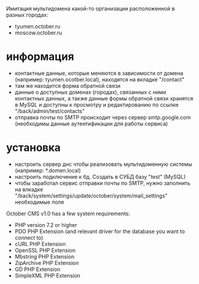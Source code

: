 Имитация мультидомена какой-то организации расположенной в разных городах:
* tyumen.october.ru
* moscow.october.ru

# информация
* контактные данные, которые меняются в зависимости от домена (например: tyumen.ocotber.local), находятся на вкладке "/contact"
* там же находится форма обратной связи
* данные о доступных доменах (городах), связанных с ними контактных данных, а также данные формы обратной связи хранятся в MySQL и доступны к просмотру и редактированию по ссылке "/back/admin/test/contacts"
* отправка почты по SMTP происходит через сервер smtp.google.com (необходимы данные аутентификации для работы сервиса)

# установка
* настроить сервер днс чтобы реализовать мультидоменную системы (например: *.domen.local)
* настроить подключение к бд. Создать в СУБД базу "test" (MySQL)
* чтобы заработал сервис отправки почты по SMTP, нужно заполнить на влкадке "/back/system/settings/update/october/system/mail_settings" необходимые поля

October CMS v1.0 has a few system requirements:

* PHP version 7.2 or higher
* PDO PHP Extension (and relevant driver for the database you want to connect to)
* cURL PHP Extension
* OpenSSL PHP Extension
* Mbstring PHP Extension
* ZipArchive PHP Extension
* GD PHP Extension
* SimpleXML PHP Extension
